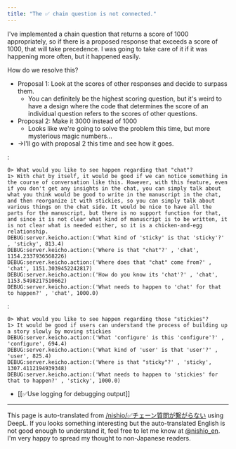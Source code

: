 ```yaml
---
title: "The ✅ chain question is not connected."
---
```


I've implemented a chain question that returns a score of 1000 appropriately, so if there is a proposed response that exceeds a score of 1000, that will take precedence.
I was going to take care of it if it was happening more often, but it happened easily.

How do we resolve this?
- Proposal 1: Look at the scores of other responses and decide to surpass them.
    - You can definitely be the highest scoring question, but it's weird to have a design where the code that determines the score of an individual question refers to the scores of other questions.
- Proposal 2: Make it 3000 instead of 1000
    - Looks like we're going to solve the problem this time, but more mysterious magic numbers...
- →I'll go with proposal 2 this time and see how it goes.

:

```
0> What would you like to see happen regarding that "chat"?
1> With chat by itself, it would be good if we can notice something in the course of conversation like this. However, with this feature, even if you don't get any insights in the chat, you can simply talk about what you think would be good to write in the manuscript in the chat, and then reorganize it with stickies, so you can simply talk about various things on the chat side. It would be nice to have all the parts for the manuscript, but there is no support function for that, and since it is not clear what kind of manuscript is to be written, it is not clear what is needed either, so it is a chicken-and-egg relationship.
DEBUG:server.keicho.action:('What kind of 'sticky' is that 'sticky'?' , 'sticky', 813.4)
DEBUG:server.keicho.action:('Where is that "chat"?' , 'chat', 1154.2337936568226)
DEBUG:server.keicho.action:('Where does that "chat" come from?' , 'chat', 1151.3039452242817)
DEBUG:server.keicho.action:('How do you know its 'chat'?' , 'chat', 1153.5498217510662)
DEBUG:server.keicho.action:('What needs to happen to 'chat' for that to happen?' , 'chat', 1000.0)
```


:

```
0> What would you like to see happen regarding those "stickies"?
1> It would be good if users can understand the process of building up a story slowly by moving stickies
DEBUG:server.keicho.action:('What 'configure' is this 'configure'?' , 'configure', 694.4)
DEBUG:server.keicho.action:('What kind of 'user' is that 'user'?' , 'user', 825.4)
DEBUG:server.keicho.action:('Where is that "sticky"?' , 'sticky', 1307.4112194939348)
DEBUG:server.keicho.action:('What needs to happen to 'stickies' for that to happen?' , 'sticky', 1000.0)
```


- [[✅Use logging for debugging output]]

---
This page is auto-translated from [/nishio/✅チェーン質問が繋がらない](https://scrapbox.io/nishio/✅チェーン質問が繋がらない) using DeepL. If you looks something interesting but the auto-translated English is not good enough to understand it, feel free to let me know at [@nishio_en](https://twitter.com/nishio_en). I'm very happy to spread my thought to non-Japanese readers.
